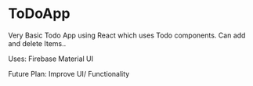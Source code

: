 # ToDoApp
Very Basic Todo App using React which uses Todo components. Can add and delete Items..

Uses:
Firebase
Material UI

Future Plan:
Improve UI/ Functionality
